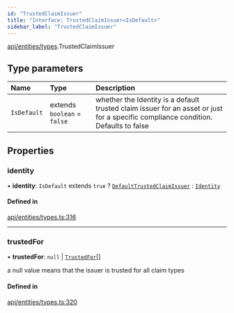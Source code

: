 ```yaml
---
id: "TrustedClaimIssuer"
title: "Interface: TrustedClaimIssuer<IsDefault>"
sidebar_label: "TrustedClaimIssuer"
---
```


[api/entities/types](../../../../../modules/API/Entities/Types/Types.md).TrustedClaimIssuer

## Type parameters

| Name | Type | Description |
| :------ | :------ | :------ |
| `IsDefault` | extends `boolean` = ``false`` | whether the Identity is a default trusted claim issuer for an asset or just for a specific compliance condition. Defaults to false |

## Properties

### identity

• **identity**: `IsDefault` extends ``true`` ? [`DefaultTrustedClaimIssuer`](../../../../../classes/API/Entities/DefaultTrustedClaimIssuer/DefaultTrustedClaimIssuer.md) : [`Identity`](../../../../../classes/API/Entities/Identity/Identity.md)

#### Defined in

[api/entities/types.ts:316](https://github.com/PolymeshAssociation/polymesh-sdk/blob/49a0066c3/src/api/entities/types.ts#L316)

___

### trustedFor

• **trustedFor**: ``null`` \| [`TrustedFor`](../../../../../modules/API/Entities/Types/Types.md#trustedfor)[]

a null value means that the issuer is trusted for all claim types

#### Defined in

[api/entities/types.ts:320](https://github.com/PolymeshAssociation/polymesh-sdk/blob/49a0066c3/src/api/entities/types.ts#L320)

